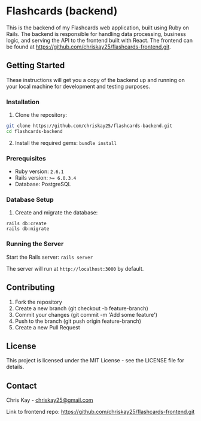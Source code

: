 # Flashcards (backend)

This is the backend of my Flashcards web application, built using Ruby on Rails. The backend is responsible for handling data processing, business logic, and serving the API to the frontend built with React. The frontend can be found at https://github.com/chriskay25/flashcards-frontend.git.

## Getting Started

These instructions will get you a copy of the backend up and running on your local machine for development and testing purposes.

### Installation

1. Clone the repository:

```bash
git clone https://github.com/chriskay25/flashcards-backend.git
cd flashcards-backend
```

2. Install the required gems:
`bundle install`

### Prerequisites

- Ruby version: `2.6.1`
- Rails version: `>= 6.0.3.4`
- Database: PostgreSQL

### Database Setup

1. Create and migrate the database:
```
rails db:create
rails db:migrate
```

### Running the Server

Start the Rails server:
`rails server`

The server will run at `http://localhost:3000` by default.

## Contributing
1. Fork the repository
2. Create a new branch (git checkout -b feature-branch)
3. Commit your changes (git commit -m 'Add some feature')
4. Push to the branch (git push origin feature-branch)
5. Create a new Pull Request

## License
This project is licensed under the MIT License - see the LICENSE file for details.

## Contact

Chris Kay - chriskay25@gmail.com

Link to frontend repo: https://github.com/chriskay25/flashcards-frontend.git 
